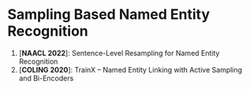 # Sampling Based Named Entity Recognition

1. [**NAACL 2022**]: Sentence-Level Resampling for Named Entity Recognition
2. [**COLING 2020**]: TrainX – Named Entity Linking with Active Sampling and Bi-Encoders

